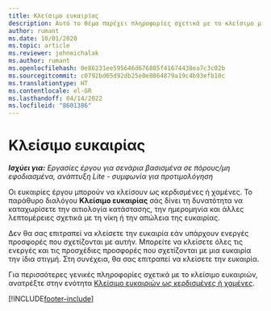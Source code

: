 ```yaml
---
title: Κλείσιμο ευκαιρίας
description: Αυτό το θέμα παρέχει πληροφορίες σχετικά με το κλείσιμο μιας ευκαιρίας έργου.
author: rumant
ms.date: 10/01/2020
ms.topic: article
ms.reviewer: johnmichalak
ms.author: rumant
ms.openlocfilehash: 0e86231ee595646d676885f41674438ea7c3c02b
ms.sourcegitcommit: c0792bd65d92db25e0e8864879a19c4b93efb10c
ms.translationtype: HT
ms.contentlocale: el-GR
ms.lasthandoff: 04/14/2022
ms.locfileid: "8601386"
---
```

# <a name="close-an-opportunity"></a>Κλείσιμο ευκαιρίας

_**Ισχύει για:** Εργασίες έργου για σενάρια βασισμένα σε πόρους/μη εφοδιασμένα, ανάπτυξη Lite - συμφωνία για προτιμολόγηση_

Οι ευκαιρίες έργου μπορούν να κλείσουν ως κερδισμένες ή χαμένες. Το παράθυρο διαλόγου **Κλείσιμο ευκαιρίας** σάς δίνει τη δυνατότητα να καταχωρίσετε την αιτιολογία κατάστασης, την ημερομηνία και άλλες λεπτομέρειες σχετικά με τη νίκη ή την απώλεια της ευκαιρίας.

Δεν θα σας επιτραπεί να κλείσετε την ευκαιρία εάν υπάρχουν ενεργές προσφορές που σχετίζονται με αυτήν. Μπορείτε να κλείσετε όλες τις ενεργές και τις προσχέδιες προσφορές που σχετίζονται με μια ευκαιρία την ίδια στιγμή. Στη συνέχεια, θα σας επιτραπεί να κλείσετε την ευκαιρία.

Για περισσότερες γενικές πληροφορίες σχετικά με το κλείσιμο ευκαιριών, ανατρέξτε στην ενότητα [Κλείσιμο ευκαιριών ως κερδισμένες ή χαμένες](/dynamics365/sales-enterprise/close-opportunity-won-lost-sales).


[!INCLUDE[footer-include](../includes/footer-banner.md)]